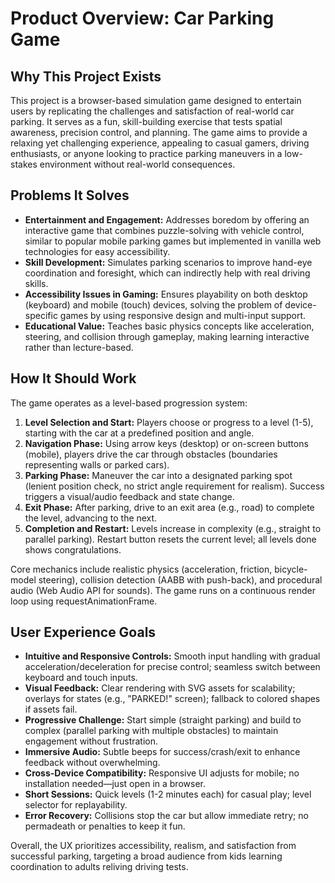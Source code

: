 # Product Overview: Car Parking Game

## Why This Project Exists
This project is a browser-based simulation game designed to entertain users by replicating the challenges and satisfaction of real-world car parking. It serves as a fun, skill-building exercise that tests spatial awareness, precision control, and planning. The game aims to provide a relaxing yet challenging experience, appealing to casual gamers, driving enthusiasts, or anyone looking to practice parking maneuvers in a low-stakes environment without real-world consequences.

## Problems It Solves
- **Entertainment and Engagement:** Addresses boredom by offering an interactive game that combines puzzle-solving with vehicle control, similar to popular mobile parking games but implemented in vanilla web technologies for easy accessibility.
- **Skill Development:** Simulates parking scenarios to improve hand-eye coordination and foresight, which can indirectly help with real driving skills.
- **Accessibility Issues in Gaming:** Ensures playability on both desktop (keyboard) and mobile (touch) devices, solving the problem of device-specific games by using responsive design and multi-input support.
- **Educational Value:** Teaches basic physics concepts like acceleration, steering, and collision through gameplay, making learning interactive rather than lecture-based.

## How It Should Work
The game operates as a level-based progression system:
1. **Level Selection and Start:** Players choose or progress to a level (1-5), starting with the car at a predefined position and angle.
2. **Navigation Phase:** Using arrow keys (desktop) or on-screen buttons (mobile), players drive the car through obstacles (boundaries representing walls or parked cars).
3. **Parking Phase:** Maneuver the car into a designated parking spot (lenient position check, no strict angle requirement for realism). Success triggers a visual/audio feedback and state change.
4. **Exit Phase:** After parking, drive to an exit area (e.g., road) to complete the level, advancing to the next.
5. **Completion and Restart:** Levels increase in complexity (e.g., straight to parallel parking). Restart button resets the current level; all levels done shows congratulations.

Core mechanics include realistic physics (acceleration, friction, bicycle-model steering), collision detection (AABB with push-back), and procedural audio (Web Audio API for sounds). The game runs on a continuous render loop using requestAnimationFrame.

## User Experience Goals
- **Intuitive and Responsive Controls:** Smooth input handling with gradual acceleration/deceleration for precise control; seamless switch between keyboard and touch inputs.
- **Visual Feedback:** Clear rendering with SVG assets for scalability; overlays for states (e.g., "PARKED!" screen); fallback to colored shapes if assets fail.
- **Progressive Challenge:** Start simple (straight parking) and build to complex (parallel parking with multiple obstacles) to maintain engagement without frustration.
- **Immersive Audio:** Subtle beeps for success/crash/exit to enhance feedback without overwhelming.
- **Cross-Device Compatibility:** Responsive UI adjusts for mobile; no installation needed—just open in a browser.
- **Short Sessions:** Quick levels (1-2 minutes each) for casual play; level selector for replayability.
- **Error Recovery:** Collisions stop the car but allow immediate retry; no permadeath or penalties to keep it fun.

Overall, the UX prioritizes accessibility, realism, and satisfaction from successful parking, targeting a broad audience from kids learning coordination to adults reliving driving tests.